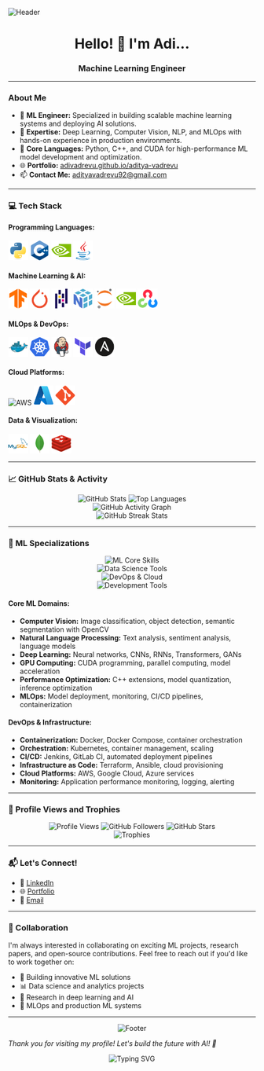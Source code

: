 ![Header](https://visme.co/blog/wp-content/uploads/powerpoint-animation-how-to-add-animation-to-powerpoint.gif)

<h1 align="center">Hello! 👋 I'm Adi...</h1>
<h3 align="center">Machine Learning Engineer 

---

### About Me

- 🤖 **ML Engineer:** Specialized in building scalable machine learning systems and deploying AI solutions.
- 🧠 **Expertise:** Deep Learning, Computer Vision, NLP, and MLOps with hands-on experience in production environments.
- 🐍 **Core Languages:** Python, C++, and CUDA for high-performance ML model development and optimization.
- 🌐 **Portfolio:** [adivadrevu.github.io/aditya-vadrevu](https://adivadrevu.github.io/aditya-vadrevu/)
- 📫 **Contact Me:** [adityavadrevu92@gmail.com](mailto:adityavadrevu92@gmail.com)

---

### 💻 Tech Stack

#### Programming Languages:
<p>
    <img src="https://raw.githubusercontent.com/devicons/devicon/master/icons/python/python-original.svg" alt="Python" width="40" height="40"/>
    <img src="https://raw.githubusercontent.com/devicons/devicon/master/icons/cplusplus/cplusplus-original.svg" alt="C++" width="40" height="40"/>
    <img src="https://raw.githubusercontent.com/devicons/devicon/master/icons/cuda/cuda-original.svg" alt="CUDA" width="40" height="40"/>
    <img src="https://raw.githubusercontent.com/devicons/devicon/master/icons/java/java-original.svg" alt="Java" width="40" height="40"/> 
    
</p>

#### Machine Learning & AI:
<p>
    <img src="https://raw.githubusercontent.com/devicons/devicon/master/icons/tensorflow/tensorflow-original.svg" alt="TensorFlow" width="40" height="40"/>
    <img src="https://raw.githubusercontent.com/devicons/devicon/master/icons/pytorch/pytorch-original.svg" alt="PyTorch" width="40" height="40"/>
    <img src="https://raw.githubusercontent.com/devicons/devicon/master/icons/pandas/pandas-original.svg" alt="Pandas" width="40" height="40"/>
    <img src="https://raw.githubusercontent.com/devicons/devicon/master/icons/numpy/numpy-original.svg" alt="NumPy" width="40" height="40"/>
    <img src="https://raw.githubusercontent.com/devicons/devicon/master/icons/jupyter/jupyter-original.svg" alt="Jupyter" width="40" height="40"/>
    <img src="https://raw.githubusercontent.com/devicons/devicon/master/icons/cuda/cuda-original.svg" alt="CUDA" width="40" height="40"/>
    <img src="https://raw.githubusercontent.com/devicons/devicon/master/icons/opencv/opencv-original.svg" alt="OpenCV" width="40" height="40"/>
</p>

#### MLOps & DevOps:
<p>
    <img src="https://raw.githubusercontent.com/devicons/devicon/master/icons/docker/docker-original.svg" alt="Docker" width="40" height="40"/>
    <img src="https://raw.githubusercontent.com/devicons/devicon/master/icons/kubernetes/kubernetes-plain.svg" alt="Kubernetes" width="40" height="40"/>
    <img src="https://raw.githubusercontent.com/devicons/devicon/master/icons/jenkins/jenkins-original.svg" alt="Jenkins" width="40" height="40"/>
    <img src="https://raw.githubusercontent.com/devicons/devicon/master/icons/terraform/terraform-original.svg" alt="Terraform" width="40" height="40"/>
    <img src="https://raw.githubusercontent.com/devicons/devicon/master/icons/ansible/ansible-original.svg" alt="Ansible" width="40" height="40"/>
</p>

#### Cloud Platforms:
<p>
    <img src="https://www.vectorlogo.zone/logos/amazon_aws/amazon_aws-icon.svg" alt="AWS" width="40" height="40"/> 
    <img src="https://raw.githubusercontent.com/devicons/devicon/master/icons/azure/azure-original.svg" alt="Azure" width="40" height="40"/>
    <img src="https://raw.githubusercontent.com/devicons/devicon/master/icons/git/git-original.svg" alt="Git" width="40" height="40"/>
</p>

#### Data & Visualization:
<p>
    <img src="https://raw.githubusercontent.com/devicons/devicon/master/icons/mysql/mysql-original-wordmark.svg" alt="MySQL" width="40" height="40"/> 
    <img src="https://raw.githubusercontent.com/devicons/devicon/master/icons/mongodb/mongodb-original.svg" alt="MongoDB" width="40" height="40"/>
    <img src="https://raw.githubusercontent.com/devicons/devicon/master/icons/redis/redis-original.svg" alt="Redis" width="40" height="40"/>
</p>

---

### 📈 GitHub Stats & Activity

<div align="center">
    <img height="180em" src="https://github-readme-stats.vercel.app/api?username=adivadrevu&show_icons=true&theme=radical&exclude_repo=Jupyter-notebooks&hide_border=true&bg_color=0D1117&title_color=58A6FF&icon_color=58A6FF&text_color=C9D1D9" alt="GitHub Stats"/>
    <img height="180em" src="https://github-readme-stats.vercel.app/api/top-langs/?username=adivadrevu&layout=compact&theme=radical&exclude_repo=Car-Insurance-Claim-Prediction,Diabetes-Prediction&include_repo=react,java,dsa&title_color=ff0087&bg_color=fafbfc00&text_color=35b5ff&hide_border=true" alt="Top Languages"/>
</div>

<div align="center">
    <img src="https://github-readme-activity-graph.vercel.app/graph?username=adivadrevu&theme=react-dark&hide_border=true&area=true" alt="GitHub Activity Graph"/>
</div>

<div align="center">
    <img src="https://github-readme-streak-stats.herokuapp.com/?user=adivadrevu&theme=radical&hide_border=true&stroke=0000&background=0D1117&ring=58A6FF&fire=58A6FF&currStreakNum=58A6FF&sideNums=58A6FF&currStreakLabel=58A6FF&sideLabels=58A6FF&dates=58A6FF" alt="GitHub Streak Stats"/>
</div>




---
<!-- 
### 🏆 Notable ML & Performance Computing Projects

- [**CUDA-Accelerated Deep Learning**](https://github.com/adivadrevu/cuda-deep-learning): High-performance neural network training using CUDA and C++ extensions.
- [**Computer Vision with OpenCV**](https://github.com/adivadrevu/opencv-computer-vision): Real-time image processing and object detection using OpenCV and Python.
- [**C++ ML Inference Engine**](https://github.com/adivadrevu/cpp-ml-engine): Optimized C++ inference engine for production ML models.
- [**GPU-Accelerated Data Processing**](https://github.com/adivadrevu/gpu-data-processing): CUDA-based data preprocessing and feature engineering pipeline.
- [**Dockerized ML Pipeline**](https://github.com/adivadrevu/dockerized-ml-pipeline): Containerized machine learning pipeline with Docker and Kubernetes orchestration.
- [**Python ML Framework**](https://github.com/adivadrevu/python-ml-framework): Custom ML framework built with Python, NumPy, and Pandas.


--- -->

### 🧠 ML Specializations

<div align="center">
    <img src="https://skillicons.dev/icons?i=python,cpp,cuda,tensorflow,pytorch,opencv" alt="ML Core Skills"/>
</div>

<div align="center">
    <img src="https://skillicons.dev/icons?i=pandas,numpy,jupyter,scikit-learn,matplotlib,seaborn" alt="Data Science Tools"/>
</div>

<div align="center">
    <img src="https://skillicons.dev/icons?i=docker,kubernetes,jenkins,terraform,ansible,aws,gcp,azure" alt="DevOps & Cloud"/>
</div>

<div align="center">
    <img src="https://skillicons.dev/icons?i=git,github,linux,bash,powershell,nginx,apache" alt="Development Tools"/>
</div>

#### Core ML Domains:
- **Computer Vision:** Image classification, object detection, semantic segmentation with OpenCV
- **Natural Language Processing:** Text analysis, sentiment analysis, language models
- **Deep Learning:** Neural networks, CNNs, RNNs, Transformers, GANs
- **GPU Computing:** CUDA programming, parallel computing, model acceleration
- **Performance Optimization:** C++ extensions, model quantization, inference optimization
- **MLOps:** Model deployment, monitoring, CI/CD pipelines, containerization

#### DevOps & Infrastructure:
- **Containerization:** Docker, Docker Compose, container orchestration
- **Orchestration:** Kubernetes, container management, scaling
- **CI/CD:** Jenkins, GitLab CI, automated deployment pipelines
- **Infrastructure as Code:** Terraform, Ansible, cloud provisioning
- **Cloud Platforms:** AWS, Google Cloud, Azure services
- **Monitoring:** Application performance monitoring, logging, alerting



---

### 🌟 Profile Views and Trophies

<div align="center">
    <img src="https://komarev.com/ghpvc/?username=adivadrevu&label=Profile%20views&color=0e75b6&style=flat" alt="Profile Views"/>
    <img src="https://img.shields.io/github/followers/adivadrevu?label=Followers&style=social" alt="GitHub Followers"/>
    <img src="https://img.shields.io/github/stars/adivadrevu?label=Total%20Stars&style=social" alt="GitHub Stars"/>
</div>

<div align="center">
    <img src="https://github-profile-trophy.vercel.app/?username=adivadrevu&theme=onedark&no-frame=true&margin-w=15&row=2&column=4" alt="Trophies"/>
</div>




---

### 📬 Let's Connect!

- 💼 [LinkedIn](https://www.linkedin.com/in/adivadrevu)
- 🌐 [Portfolio](https://adivadrevu.github.io/aditya-vadrevu/)
- 📧 [Email](mailto:adityavadrevu92@gmail.com)

---

### 🤝 Collaboration

I'm always interested in collaborating on exciting ML projects, research papers, and open-source contributions. Feel free to reach out if you'd like to work together on:

- 🤖 Building innovative ML solutions
- 📊 Data science and analytics projects  
- 🔬 Research in deep learning and AI
- 🚀 MLOps and production ML systems





---

<div align="center">
    <img src="https://capsule-render.vercel.app/api?type=waving&color=gradient&height=100&section=footer" alt="Footer"/>
</div>

*Thank you for visiting my profile! Let's build the future with AI! 🚀*

<div align="center">
    <img src="https://readme-typing-svg.herokuapp.com?font=Fira+Code&pause=1000&color=58A6FF&center=true&vCenter=true&width=435&lines=Machine+Learning+Engineer;Building+the+Future+with+AI;Always+Learning+Always+Growing" alt="Typing SVG"/>
</div>
